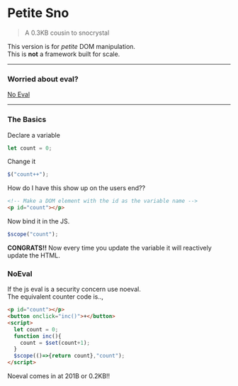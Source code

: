 # Petite Sno

> A 0.3KB cousin to snocrystal

This version is for _petite_ DOM manipulation.<br/>
This is __not__ a framework built for scale.

---

### Worried about eval?

[No Eval](#NoEval)

---

### The Basics

Declare a variable

```js
let count = 0;
```

Change it

```js
$("count++");
```

How do I have this show up on the users end??

```html
<!-- Make a DOM element with the id as the variable name -->
<p id="count"></p>
```

Now bind it in the JS.

```js
$scope("count");
```

__CONGRATS!!__ Now every time you update the variable it will reactively update the HTML.

### NoEval

If the js eval is a security concern use noeval.<br/>
The equivalent counter code is..,

```html
<p id="count"></p>
<button onclick="inc()">+</button>
<script>
  let count = 0;
  function inc(){
  	count = $set(count+1);
  }
  $scope(()=>{return count},"count");
</script>
```

Noeval comes in at 201B or 0.2KB!!

